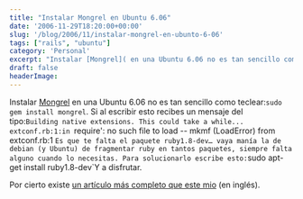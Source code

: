 ```yaml
---
title: "Instalar Mongrel en Ubuntu 6.06"
date: '2006-11-29T18:20:00+00:00'
slug: '/blog/2006/11/instalar-mongrel-en-ubunto-6-06'
tags: ["rails", "ubuntu"]
category: 'Personal'
excerpt: "Instalar [Mongrel]( en una Ubuntu 6.06 no es tan sencillo como teclear:`sudo gem install mongrel`. Si al escribir esto recibes un mensaje del tipo:`Building native extensi..."
draft: false
headerImage: 
---
```

Instalar [Mongrel](http://mongrel.rubyforge.org/) en una Ubuntu 6.06 no es tan sencillo como teclear:`sudo gem install mongrel`. Si al escribir esto recibes un mensaje del tipo:`Building native extensions.
This could take a while...
extconf.rb:1:in `require': no such file to load -- mkmf (LoadError)
from extconf.rb:1
`Es que te falta el paquete ruby1.8-dev… vaya manía la de debian (y Ubuntu) de fragmentar ruby en tantos paquetes, siempre falta alguno cuando lo necesitas. Para solucionarlo escribe esto:`sudo apt-get install ruby1.8-dev`Y a disfrutar.

Por cierto existe [un artículo más completo que este mio](http://sas.sparklingstudios.com/articles/tag/mongrel) (en inglés).

